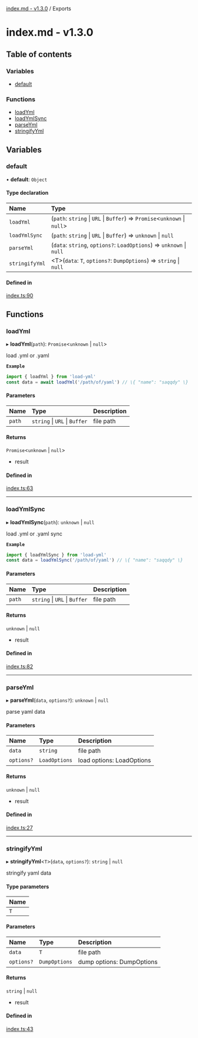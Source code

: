 [index.md - v1.3.0](README.md) / Exports

# index.md - v1.3.0

## Table of contents

### Variables

- [default](modules.md#default)

### Functions

- [loadYml](modules.md#loadyml)
- [loadYmlSync](modules.md#loadymlsync)
- [parseYml](modules.md#parseyml)
- [stringifyYml](modules.md#stringifyyml)

## Variables

### default

• **default**: `Object`

#### Type declaration

| Name           | Type                                                                       |
| :------------- | :------------------------------------------------------------------------- |
| `loadYml`      | (`path`: `string` \| `URL` \| `Buffer`) => `Promise`<`unknown` \| `null`\> |
| `loadYmlSync`  | (`path`: `string` \| `URL` \| `Buffer`) => `unknown` \| `null`             |
| `parseYml`     | (`data`: `string`, `options?`: `LoadOptions`) => `unknown` \| `null`       |
| `stringifyYml` | <T\>(`data`: `T`, `options?`: `DumpOptions`) => `string` \| `null`         |

#### Defined in

[index.ts:90](https://github.com/saqqdy/load-yml/blob/45fc2db/src/index.ts#L90)

## Functions

### loadYml

▸ **loadYml**(`path`): `Promise`<`unknown` \| `null`\>

load .yml or .yaml

**`Example`**

```ts
import { loadYml } from 'load-yml'
const data = await loadYml('/path/of/yaml') // \{ "name": "saqqdy" \}
```

#### Parameters

| Name   | Type                          | Description |
| :----- | :---------------------------- | :---------- |
| `path` | `string` \| `URL` \| `Buffer` | file path   |

#### Returns

`Promise`<`unknown` \| `null`\>

- result

#### Defined in

[index.ts:63](https://github.com/saqqdy/load-yml/blob/45fc2db/src/index.ts#L63)

---

### loadYmlSync

▸ **loadYmlSync**(`path`): `unknown` \| `null`

load .yml or .yaml sync

**`Example`**

```ts
import { loadYmlSync } from 'load-yml'
const data = loadYmlSync('/path/of/yaml') // \{ "name": "saqqdy" \}
```

#### Parameters

| Name   | Type                          | Description |
| :----- | :---------------------------- | :---------- |
| `path` | `string` \| `URL` \| `Buffer` | file path   |

#### Returns

`unknown` \| `null`

- result

#### Defined in

[index.ts:82](https://github.com/saqqdy/load-yml/blob/45fc2db/src/index.ts#L82)

---

### parseYml

▸ **parseYml**(`data`, `options?`): `unknown` \| `null`

parse yaml data

#### Parameters

| Name       | Type          | Description               |
| :--------- | :------------ | :------------------------ |
| `data`     | `string`      | file path                 |
| `options?` | `LoadOptions` | load options: LoadOptions |

#### Returns

`unknown` \| `null`

- result

#### Defined in

[index.ts:27](https://github.com/saqqdy/load-yml/blob/45fc2db/src/index.ts#L27)

---

### stringifyYml

▸ **stringifyYml**<`T`\>(`data`, `options?`): `string` \| `null`

stringify yaml data

#### Type parameters

| Name |
| :--- |
| `T`  |

#### Parameters

| Name       | Type          | Description               |
| :--------- | :------------ | :------------------------ |
| `data`     | `T`           | file path                 |
| `options?` | `DumpOptions` | dump options: DumpOptions |

#### Returns

`string` \| `null`

- result

#### Defined in

[index.ts:43](https://github.com/saqqdy/load-yml/blob/45fc2db/src/index.ts#L43)
